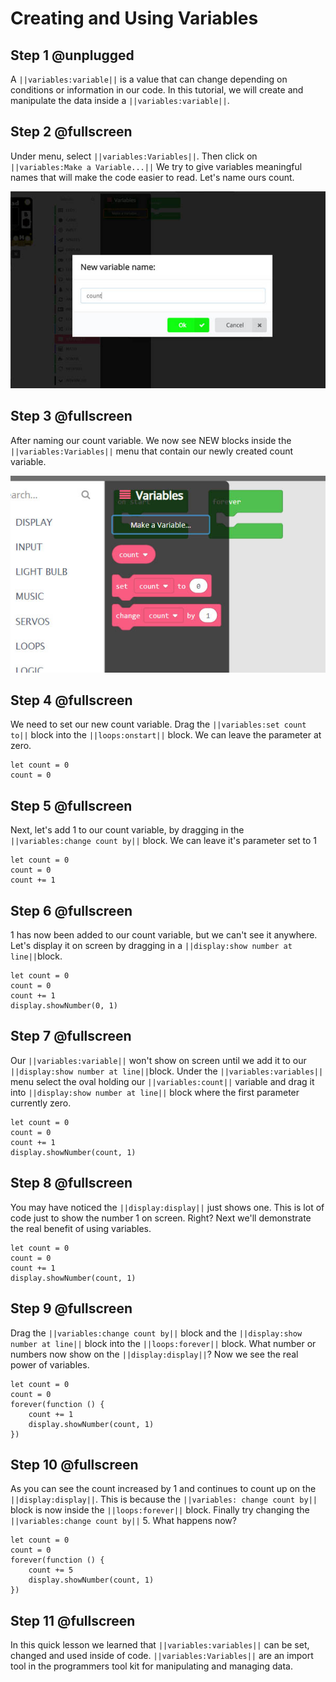 # Creating and Using Variables

## Step 1 @unplugged

A ``||variables:variable||`` is a value that can change depending on conditions or information in our code. In this tutorial, we will create and manipulate the data inside a ``||variables:variable||``.

## Step 2 @fullscreen

Under menu, select ``||variables:Variables||``. Then click on ``||variables:Make a Variable...||``
We try to give variables meaningful names that will make the code easier to read. Let's name ours count.  

![on Start and forever blocks](docs/static/images/variable_menu.jpg)

## Step 3 @fullscreen

After naming our count variable. We now see NEW blocks inside the ``||variables:Variables||`` menu that contain our newly created count variable.

![drag in on start block](docs/static/images/count.jpg)
 
## Step 4 @fullscreen

We need to set our new count variable. Drag the ``||variables:set count to||`` block into the ``||loops:onstart||`` block. We can leave the parameter at zero. 

```blocks
let count = 0
count = 0
```

## Step 5 @fullscreen

Next, let's add 1 to our count variable, by dragging in the ``||variables:change count by||`` block. We can leave it's parameter set to 1 
 
```blocks
let count = 0
count = 0
count += 1
```

## Step 6 @fullscreen

1 has now been added to our count variable, but we can't see it anywhere. Let's display it on screen by dragging in a ``||display:show number at line||``block. 

```blocks
let count = 0
count = 0
count += 1
display.showNumber(0, 1)
```
## Step 7 @fullscreen

Our ``||variables:variable||`` won't show on screen until we add it to our ``||display:show number at line||``block. Under the ``||variables:variables||`` menu select the oval holding our ``||variables:count||`` variable and drag it into ``||display:show number at line||`` block where the first parameter currently zero.

```blocks
let count = 0
count = 0
count += 1
display.showNumber(count, 1)
```

## Step 8 @fullscreen

You may have noticed the ``||display:display||`` just shows one. This is lot of code just to show the number 1 on screen. Right? Next we'll demonstrate the real benefit of using variables. 

```blocks
let count = 0
count = 0
count += 1
display.showNumber(count, 1)
```

## Step 9 @fullscreen

Drag the ``||variables:change count by||`` block and the ``||display:show number at line||`` block into the ``||loops:forever||`` block. What number or numbers now show on the ``||display:display||``? Now we see the real power of variables. 

```blocks
let count = 0
count = 0
forever(function () {
    count += 1
    display.showNumber(count, 1)
})
```

## Step 10 @fullscreen

As you can see the count increased by 1 and continues to count up on the ``||display:display||``. This is because the ``||variables: change count by||`` block is now inside the ``||loops:forever||`` block. Finally try changing the ``||variables:change count by||`` 5. What happens now?

```blocks
let count = 0
count = 0
forever(function () {
    count += 5
    display.showNumber(count, 1)
})
```

## Step 11 @fullscreen

In this quick lesson we learned that ``||variables:variables||`` can be set, changed and used inside of code. ``||variables:Variables||`` are an import tool in the programmers tool kit for manipulating and managing data. 





